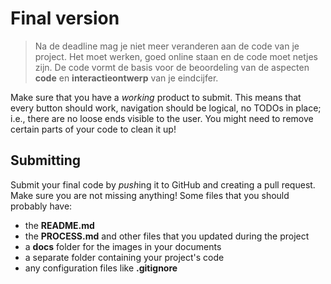 # Final version

> Na de deadline mag je niet meer veranderen aan de code van je project. Het moet werken, goed online staan en de code moet netjes zijn. De code vormt de basis voor de beoordeling van de aspecten **code** en **interactieontwerp** van je eindcijfer.


Make sure that you have a *working* product to submit. This means that every button should work, navigation should be logical, no TODOs in place; i.e., there are no loose ends visible to the user. You might need to remove certain parts of your code to clean it up!



## Submitting

Submit your final code by *push*ing it to GitHub and creating a pull request. Make sure you are not missing anything! Some files that you should probably have:

- the **README.md**
- the **PROCESS.md** and other files that you updated during the project
- a **docs** folder for the images in your documents
- a separate folder containing your project's code
- any configuration files like **.gitignore**
